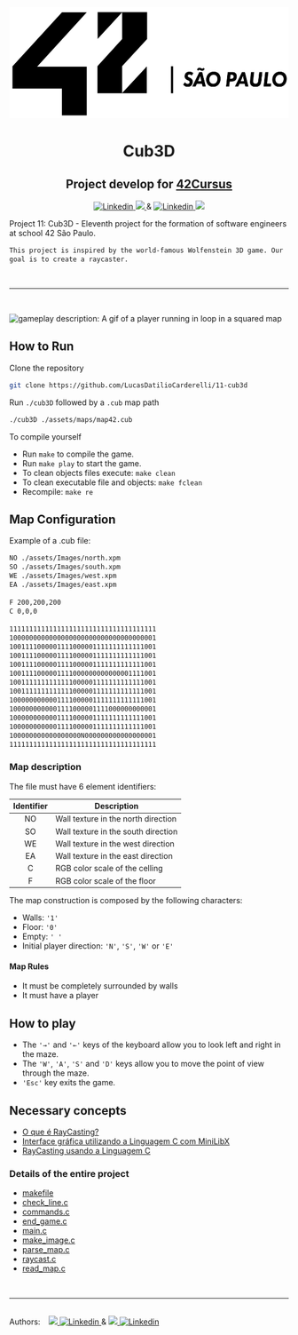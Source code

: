 <div align="center">
	<a href="https://www.42sp.org.br/">
		<img src="https://github.com/LucasDatilioCarderelli/42Cursus/blob/master/img/42-saopaulo.png" height=200>
	</a>
<h1> Cub3D </h1>
</div>

<h2 align="center">
	Project develop for <a href="https://github.com/LucasDatilioCarderelli/42Cursus"> 42Cursus </a>
</h2>

<p align="center">
	<a href="https://www.linkedin.com/in/lucasdatiliocarderelli/">
		<img alt="Linkedin" src="https://img.shields.io/badge/Lucas Datilio Carderelli-blue?style=flat&logo=Linkedin&logoColor=white" />
	</a>
	<a href="https://github.com/LucasDatilioCarderelli" alt="login intra">
		<img src="https://img.shields.io/badge/-ldatilio-gray?style=flat&logo=42&logoColor=white" />
	</a>
    &
	<a href="https://www.linkedin.com/in/viniciusnaziozeno/">
    	<img alt="Linkedin" src="https://img.shields.io/badge/Vinicius Naziozeno-blue?style=flat&logo=Linkedin&logoColor=white" />
  	</a>
	<a href="https://github.com/Vinicius-Santoro" alt="login intra">
    	<img src="https://img.shields.io/badge/-vnazioze-gray?style=flat&logo=42&logoColor=white" />
	</a>
	<br>
</p>

Project 11: Cub3D - Eleventh project for the formation of software engineers at school 42 São Paulo.

	This project is inspired by the world-famous Wolfenstein 3D game. Our goal is to create a raycaster.

<br>

---

<br>

![gameplay](https://user-images.githubusercontent.com/83036509/219818886-1cb1f06d-862c-473e-a2bd-305c0960e93b.gif)
description: A gif of a player running in loop in a squared map

## **How to Run**

Clone the repository
```bash
git clone https://github.com/LucasDatilioCarderelli/11-cub3d
```

Run `./cub3D` followed by a `.cub` map path
```bash
./cub3D ./assets/maps/map42.cub
```

To compile yourself
- Run `make` to compile the game.
- Run `make play` to start the game.
- To clean objects files execute: `make clean`
- To clean executable file and objects: `make fclean`
- Recompile: `make re`

## **Map Configuration**

Example of a .cub file:

```
NO ./assets/Images/north.xpm
SO ./assets/Images/south.xpm  
WE ./assets/Images/west.xpm
EA ./assets/Images/east.xpm  

F 200,200,200
C 0,0,0

1111111111111111111111111111111111111
1000000000000000000000000000000000001
1001111000001111000001111111111111001
1001111000001111000001111111111111001
1001111000001111000001111111111111001
1001111000001111000000000000001111001
1001111111111111000001111111111111001
1001111111111111000001111111111111001
1000000000001111000001111111111111001
1000000000001111000001111000000000001
1000000000001111000001111111111111001
1000000000001111000001111111111111001
100000000000000000N000000000000000001
1111111111111111111111111111111111111
```

### Map description

The file must have 6 element identifiers:

| Identifier |        Description	    |
|:----------:|--------------------------|
|NO| Wall texture in the north direction|
|SO| Wall texture in the south direction|
|WE| Wall texture in the west direction	|
|EA| Wall texture in the east direction	|
|C | RGB color scale of the celling		|
|F | RGB color scale of the floor		|


The map construction is composed by the following characters:

- Walls: `'1'`
- Floor: `'0'`
- Empty: `' '`
- Initial player direction: `'N'`, `'S'`, `'W'` or `'E'`

#### Map Rules

- It must be completely surrounded by walls
- It must have a player

## How to play

- The `'→'` and `'←'`  keys of the keyboard allow you to look left and
right in the maze.
- The `'W'`, `'A'`, `'S'` and `'D'` keys allow you to move the point of view through
the maze.
- `'Esc'` key exits the game.

## Necessary concepts

- [O que é RayCasting?](docs/necessary_concepts/raycasting.md)
- [Interface gráfica utilizando a Linguagem C com MiniLibX](docs/necessary_concepts/interface.md)
- [RayCasting usando a Linguagem C](docs/necessary_concepts/raycasting-c.md)

### Details of the entire project

- [makefile](docs/project_details/makefile.md)
- [check_line.c](docs/project_details/check_line.md)
- [commands.c](docs/project_details/commands.md)
- [end_game.c](docs/project_details/end_game.md)
- [main.c](docs/project_details/main.md)
- [make_image.c](docs/project_details/make_image.md)
- [parse_map.c](docs/project_details/parse_map.md)
- [raycast.c](docs/project_details/raycast.md)
- [read_map.c](docs/project_details/read_map.md)

<br>

---

<br>
Authors: &ensp;
<a href="https://github.com/LucasDatilioCarderelli" alt="login intra">
    <img src="https://img.shields.io/badge/-ldatilio-gray?style=flat&logo=42&logoColor=white" />
</a>
<a href="https://www.linkedin.com/in/lucasdatiliocarderelli/">
    <img alt="Linkedin" src="https://img.shields.io/badge/Lucas Datilio Carderelli-blue?style=flat&logo=Linkedin&logoColor=white" /> 
</a>
&
<a href="https://github.com/Vinicius-Santoro" alt="login intra">
	<img src="https://img.shields.io/badge/-vnazioze-gray?style=flat&logo=42&logoColor=white" />
</a>
<a href="https://www.linkedin.com/in/viniciusnaziozeno/">
	<img alt="Linkedin" src="https://img.shields.io/badge/Vinicius Naziozeno-blue?style=flat&logo=Linkedin&logoColor=white" />
</a>
<br>